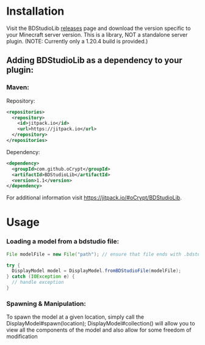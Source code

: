 # Installation
Visit the BDStudioLib [releases](https://github.com/oCrypt/BDStudioLib/releases) page and download the version specific to your Minecraft server version. This is a library, NOT a standalone server plugin.
(NOTE: Currently only a 1.20.4 build is provided.)

## Adding BDStudioLib as a dependency to your plugin:

### Maven:

Repository:
```xml
<repositories>
  <repository>
    <id>jitpack.io</id>
    <url>https://jitpack.io</url>
  </repository>
</repositories>
```

Dependency:
```xml
<dependency>
  <groupId>com.github.oCrypt</groupId>
  <artifactId>BDStudioLib</artifactId>
  <version>1.1</version>
</dependency>
```

For additional information visit https://jitpack.io/#oCrypt/BDStudioLib.

# Usage

### Loading a model from a bdstudio file:
```java
File modelFile = new File("path"); // ensure that file ends with .bdstudio

try {
  DisplayModel model = DisplayModel.fromBDStudioFile(modelFile);
} catch (IOException e) {
  // handle exception
}
```

### Spawning & Manipulation:
To spawn the model at a given location, simply call the DisplayModel#spawn(location);
DisplayModel#collection() will allow you to view all the components of the model and also allow for some freedom of modification
